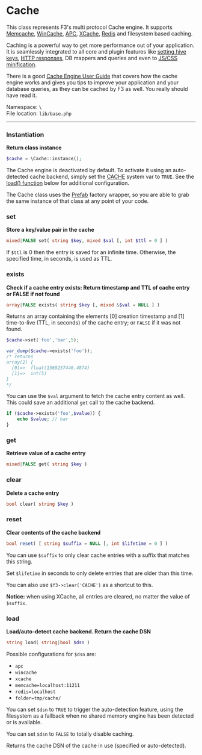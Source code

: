# Cache

This class represents F3's multi protocol Cache engine. It supports [Memcache](http://memcached.org/), [WinCache](http://www.iis.net/downloads/microsoft/wincache-extension), [APC](http://php.net/manual/en/book.apc.php), [XCache](http://xcache.lighttpd.net/), [Redis](http://redis.io/) and filesystem based caching.

Caching is a powerful way to get more performance out of your application. It is seamlessly integrated to all core and plugin features
like [setting hive keys](base#set), [HTTP responses](base#caching), DB mappers and queries and even to [JS/CSS minification](optimization#keeping-javascript-and-css-on-a-healthy-diet).

There is a good [Cache Engine User Guide](optimization#cache-engine) that covers how the cache engine works and gives you tips to improve your application and your database queries, as they can be cached by F3 as well. You really should have read it.


Namespace: `\` <br>
File location: `lib/base.php`

---

### Instantiation

**Return class instance**

```php
$cache = \Cache::instance();
```

The Cache engine is deactivated by default. To activate it using an auto-detected cache backend, simply set the [CACHE](quick-reference#cache) system var to `TRUE`.
See the [load() function](cache#load) below for additional configuration.

The Cache class uses the [Prefab](prefab-registry) factory wrapper, so you are able to grab the same instance of that class at any point of your code.


### set

**Store a key/value pair in the cache**

```php
mixed|FALSE set( string $key, mixed $val [, int $ttl = 0 ] )
```

If `$ttl` is 0 then the entry is saved for an infinite time. Otherwise, the specified time, in seconds, is used as TTL.

### exists

**Check if a cache entry exists: Return timestamp and TTL of cache entry or FALSE if not found**

```php
array|FALSE exists( string $key [, mixed &$val = NULL ] )
```

Returns an array containing the elements [0] creation timestamp and [1] time-to-live (TTL, in seconds) of the cache entry; or `FALSE` if it was not found.

```php
$cache->set('foo','bar',5);

var_dump($cache->exists('foo'));
/* returns
array(2) {
  [0]=>  float(1369257446.4874)
  [1]=>  int(5)
}
*/
```

You can use the `$val` argument to fetch the cache entry content as well. This could save an additional `get` call to the cache backend.

```php
if ($cache->exists('foo',$value)) {
    echo $value; // bar
}
```

### get

**Retrieve value of a cache entry**

```php
mixed|FALSE get( string $key )
```

### clear

**Delete a cache entry**

```php
bool clear( string $key )
```

### reset

**Clear contents of the cache backend**

```php
bool reset( [ string $suffix = NULL [, int $lifetime = 0 ] )
```

You can use `$suffix` to only clear cache entries with a suffix that matches this string.

Set `$lifetime` in seconds to only delete entries that are older than this time.

You can also use `$f3->clear('CACHE')` as a shortcut to this.

<div class="alert alert-warning"><strong>Notice:</strong> when using XCache, all entries are cleared, no matter the value of <code>$suffix</code>.</div>

### load

**Load/auto-detect cache backend. Return the cache DSN**

```php
string load( string|bool $dsn )
```

Possible configurations for `$dsn` are:

* `apc`
* `wincache`
* `xcache`
* `memcache=localhost:11211`
* `redis=localhost`
* `folder=tmp/cache/`

You can set `$dsn` to `TRUE` to trigger the auto-detection feature, using the filesystem as a fallback when no shared memory engine has been detected or is available.

You can set `$dsn` to `FALSE` to totally disable caching.

Returns the cache DSN of the cache in use (specified or auto-detected).
